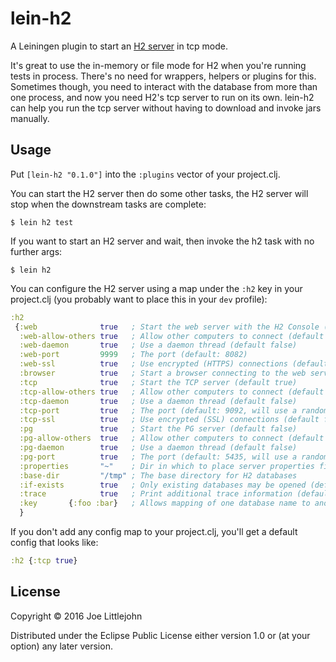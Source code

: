 # lein-h2

A Leiningen plugin to start an [H2 server](http://www.h2database.com/html/tutorial.html#using_server) in tcp mode.

It's great to use the in-memory or file mode for H2 when you're running tests in process. There's no need for wrappers, helpers or plugins for this. Sometimes though, you need to interact with the database from more than one process, and now you need H2's tcp server to run on its own. lein-h2 can help you run the tcp server without having to download and invoke jars manually.

## Usage

Put `[lein-h2 "0.1.0"]` into the `:plugins` vector of your project.clj.

You can start the H2 server then do some other tasks, the H2 server will stop when the downstream tasks are complete:

    $ lein h2 test

If you want to start an H2 server and wait, then invoke the h2 task with no further args:

    $ lein h2

You can configure the H2 server using a map under the `:h2` key in your project.clj (you probably want to place this in your `dev` profile):

```clj
:h2
 {:web              true   ; Start the web server with the H2 Console (default false)
  :web-allow-others true   ; Allow other computers to connect (default false)
  :web-daemon       true   ; Use a daemon thread (default false)
  :web-port         9999   ; The port (default: 8082)
  :web-ssl          true   ; Use encrypted (HTTPS) connections (default false)
  :browser          true   ; Start a browser connecting to the web server (default false)
  :tcp              true   ; Start the TCP server (default true)
  :tcp-allow-others true   ; Allow other computers to connect (default false)
  :tcp-daemon       true   ; Use a daemon thread (default false)
  :tcp-port         true   ; The port (default: 9092, will use a random port if this one is taken)
  :tcp-ssl          true   ; Use encrypted (SSL) connections (default false)
  :pg               true   ; Start the PG server (default false)
  :pg-allow-others  true   ; Allow other computers to connect (default false)
  :pg-daemon        true   ; Use a daemon thread (default false)
  :pg-port          true   ; The port (default: 5435, will use a random port if this one is taken)
  :properties       "~"    ; Dir in which to place server properties file (default: none)
  :base-dir         "/tmp" ; The base directory for H2 databases
  :if-exists        true   ; Only existing databases may be opened (default false)
  :trace            true   ; Print additional trace information (default false)
  :key       {:foo :bar}   ; Allows mapping of one database name to another e.g. {:foo :bar}
  }
```

If you don't add any config map to your project.clj, you'll get a default config that looks like:

```clj
:h2 {:tcp true}
```

## License

Copyright © 2016 Joe Littlejohn

Distributed under the Eclipse Public License either version 1.0 or (at your option) any later version.
